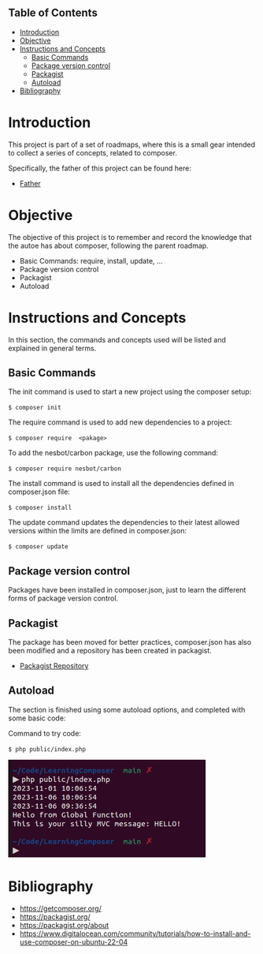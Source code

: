 ## Table of Contents
- [Introduction](#introduction)
- [Objective](#objective)
- [Instructions and Concepts](#instructions-and-concepts)
    - [Basic Commands](#basic-commands)
    - [Package version control](#package-version-control)
    - [Packagist](#packagist)
    - [Autoload](#autoload)
- [Bibliography](#bibliography)

# Introduction
This project is part of a set of roadmaps, where this is a small gear intended to collect a series of concepts, related to composer.

Specifically, the father of this project can be found here:
- [Father](https://github.com/alexbonavila/PhpRoadmap)

# Objective
The objective of this project is to remember and record the knowledge that the autoe has about composer, following the parent roadmap.

- Basic Commands: require, install, update, ...
- Package version control
- Packagist
- Autoload

# Instructions and Concepts
In this section, the commands and concepts used will be listed and explained in general terms.

## Basic Commands
The init command is used to start a new project using the composer setup:

`$ composer init`

The require command is used to add new dependencies to a project:

`$ composer require  <pakage>`

To add the nesbot/carbon package, use the following command:

`$ composer require nesbot/carbon`

The install command is used to install all the dependencies defined in composer.json file:

`$ composer install`

The update command updates the dependencies to their latest allowed versions within the limits are defined in composer.json:

`$ composer update`

## Package version control

Packages have been installed in composer.json, just to learn the different forms of package version control.

## Packagist

The package has been moved for better practices, composer.json has also been modified and a repository has been created in packagist.

- [Packagist Repository](https://packagist.org/packages/alexbonavila/learning-composer)

## Autoload

The section is finished using some autoload options, and completed with some basic code:

Command to try code:

`$ php public/index.php`

![Final Execution](/docs/final.png)

# Bibliography
- https://getcomposer.org/
- https://packagist.org/
- https://packagist.org/about
- https://www.digitalocean.com/community/tutorials/how-to-install-and-use-composer-on-ubuntu-22-04